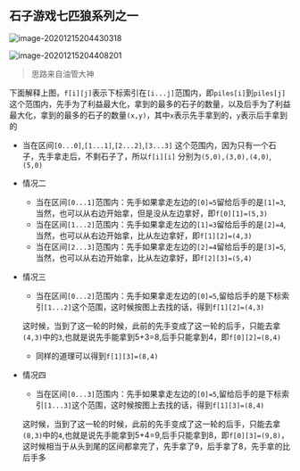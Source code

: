 ## 石子游戏七匹狼系列之一





![image-20201215204430318](D:\Dev\SrcCode\geek-algorithm-leetcode\src\main\leetcode_manuscripts\dp\stone\石子游戏七匹狼系列之一.assets\image-20201215204430318.png)



![image-20201215204408201](D:\Dev\SrcCode\geek-algorithm-leetcode\src\main\leetcode_manuscripts\dp\stone\石子游戏七匹狼系列之一.assets\image-20201215204408201.png)

> 思路来自油管大神

下面解释上图，`f[i][j]`表示下标索引在`[i...j]`范围内，即`piles[i]`到`piles[j]`这个范围内，先手为了利益最大化，拿到的最多的石子的数量，以及后手为了利益最大化，拿到的最多的石子的数量`(x,y)`，其中`x`表示先手拿到的，`y`表示后手拿到的

- 当在区间`[0...0]`,`[1...1]`,`[2...2]`,`[3...3]` 这个范围内，因为只有一个石子，先手拿走后，不剩石子了，所以`f[i][i]` 分别为`(5,0),(3,0),(4,0)`,`(5,0)`
- 情况二
  - 当在区间`[0...1]`范围内：先手如果拿走左边的`[0]=5`留给后手的是`[1]=3`,当然，也可以从右边开始拿，但是没从左边拿好，即`f[0][1]=(5,3)`
  - 当在区间`[1...2]`范围内：先手如果拿走左边的`[1]=3`留给后手的是`[2]=4`,当然，也可以从右边开始拿，比从左边拿好，即`f[1][2]=(4,3)`
  - 当在区间`[2...3]`范围内：先手如果拿走左边的`[2]=4`留给后手的是`[3]=5`,当然，也可以从右边开始拿，比从左边拿好，即`f[2][3]=(5,4)`

- 情况三

  - 当在区间`[0...2]`范围内：先手如果拿走左边的`[0]=5`,留给后手的是下标索引`[1...2]`这个范围，这时候按图上去找的话，得到`f[1][2]=(4,3)`

  这时候，当到了这一轮的时候，此前的先手变成了这一轮的后手，只能去拿`(4,3)`中的`3`,也就是说先手能拿到5+3=8,后手只能拿到4，即`f[0][2]=(8,4)`

  - 同样的道理可以得到`f[1][3]=(8,4)`

- 情况四

  - 当在区间`[0...3]`范围内：先手如果拿走左边的`[0]=5`,留给后手的是下标索引`[1...3]`这个范围，这时候按图上去找的话，得到`f[1][3]=(8,4)`

  这时候，当到了这一轮的时候，此前的先手变成了这一轮的后手，只能去拿`(8,3)`中的`4`,也就是说先手能拿到5+4=9,后手只能拿到8，即`f[0][3]=(9,8)`，这时候相当于从头到尾的区间都拿完了，先手拿了9，后手拿了8，先手拿的比后手多




